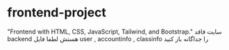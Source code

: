 # frontend-project
"Frontend with HTML, CSS, JavaScript, Tailwind, and Bootstrap."
سایت فاقد backend هستش لطفا فایل user , accountinfo , classinfo را جداگانه باز کنید

